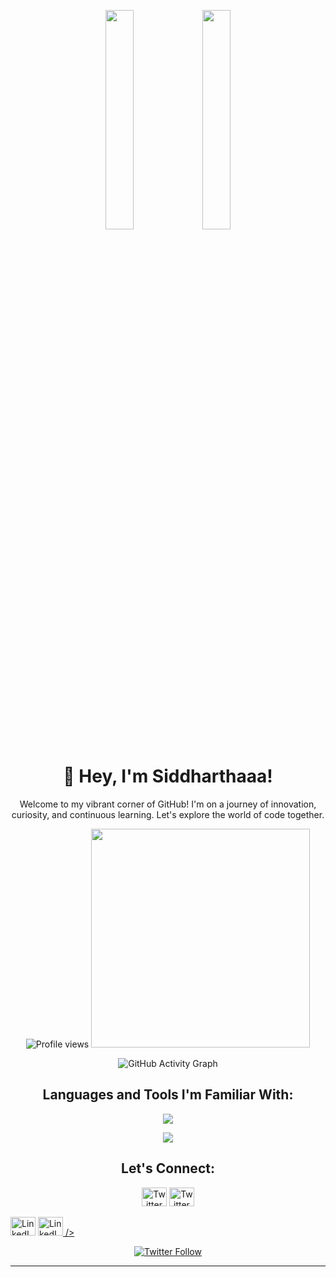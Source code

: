 <!-- Banner -->
<p align="center">
  <img src="https://user-images.githubusercontent.com/65187002/144930161-2f783401-8d27-4fdf-a2f7-cc0ba32f1f1f.gif" width="30%">
  <img src="https://user-images.githubusercontent.com/65187002/144930161-2f783401-8d27-4fdf-a2f7-cc0ba32f1f1f.gif" width="30%">
</p>

<!-- Profile Name and Introduction -->
<h1 align="center">👋 Hey, I'm Siddharthaaa!</h1>
<p align="center">
  Welcome to my vibrant corner of GitHub! I'm on a journey of innovation, curiosity, and continuous learning. Let's explore the world of code together.
</p>

<!-- Profile Views and GitHub Streak -->
<p align="center">
  <img src="https://komarev.com/ghpvc/?username=siddharthaaa21&label=Profile%20views&color=0e75b6&style=flat" alt="Profile views">
  <img src="https://github-readme-streak-stats.herokuapp.com/?user=Siddharthaaa21&theme=cobalt" width="350">
</p>

<!-- Dynamic Graph -->
<p align="center">
  <img src="https://activity-graph.herokuapp.com/graph?username=Siddharthaaa21&theme=react-dark&bg_color=20232a&hide_border=true" alt="GitHub Activity Graph">
</p>

<!-- Skills -->
<h2 align="center">Languages and Tools I'm Familiar With:</h2>
<p align="center">
  <a href="https://skillicons.dev">
    <img src="https://skillicons.dev/icons?i=java,js,html,css,react,rust,c,python,mysql,flutter&perline=3" />
  </a>
</p>

<!-- DevOps Tools -->
<p align="center">
  <a href="https://skillicons.dev">
    <img src="https://skillicons.dev/icons?i=git,kubernetes,docker,linux,grafana,jenkins,maven,aws,vim&perline=3" />
  </a>
</p>

<!-- Spongebob GIF 
<p align="center">
  <img src="https://c.tenor.com/enLBClxEcWMAAAAC/spongebob-technology.gif" width="80%" alt="Spongebob Technology">
</p>-->

<!-- Social Links -->
<h2 align="center">Let's Connect:</h2>
<p align="center">
  <a href="https://twitter.com/Siddharthaaa21" target="_blank"><img src="https://skillicons.dev/icons?i=twitter"  alt="Twitter" height="30" width="40"></a>
    <a href="https://www.instagram.com/_siddhartha_arora/?next=%2F" target="_blank"><img src="https://skillicons.dev/icons?i=instagram"  alt="Twitter" height="30" width="40"></a>

  
  <a href="https://www.linkedin.com/in/siddhartha-arora-0a94b022b" target="_blank"><img src="https://skillicons.dev/icons?i=linkedin"  alt="LinkedIn" height="30" width="40"></a>
  <a href="https://www.leetcode.com/siddharthaaa21" target="_blank"><img src="https://skillicons.dev/icons?i=leetcode"  alt="LinkedIn" height="30" width="40"> />
</p>

<!-- Twitter Follow Badge -->
<p align="center">
  <a href="https://twitter.com/SiddharthaAror9" target="_blank">
    <img src="https://img.shields.io/twitter/follow/siddharthaaror9?logo=twitter&style=for-the-badge" alt="Twitter Follow">
  </a>
</p>

<!-- Horizontal Line -->
<hr>
